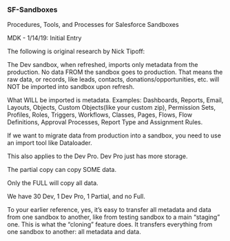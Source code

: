 ### SF-Sandboxes
Procedures, Tools, and Processes for Salesforce Sandboxes

MDK - 1/14/19: Initial Entry

The following is original research by Nick Tipoff:

The Dev sandbox, when refreshed, imports only metadata from the production.  No data FROM the sandbox goes to production.  That means the raw data, or records, like leads, contacts, donations/opportunities, etc. will NOT be imported into sandbox upon refresh.  

 

What WILL be imported is metadata.  Examples:  Dashboards, Reports, Email, Layouts, Objects, Custom Objects(like your custom zip), Permission Sets, Profiles, Roles, Triggers, Workflows, Classes, Pages, Flows, Flow Definitions, Approval Processes, Report Type and Assignment Rules.

 

If we want to migrate data from production into a sandbox, you need to use an import tool like Dataloader.

 

This also applies to the Dev Pro.  Dev Pro just has more storage.

 

The partial copy can copy SOME data.

 

Only the FULL will copy all data. 

 

We have 30 Dev, 1 Dev Pro, 1 Partial, and no Full.

 

To your earlier reference, yes, it’s easy to transfer all metadata and data from one sandbox to another, like from testing sandbox to a main “staging” one.  This is what the “cloning” feature does.  It transfers everything from one sandbox to another: all metadata and data. 
